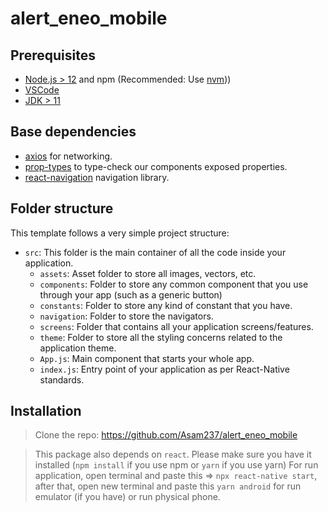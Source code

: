 # alert_eneo_mobile

## Prerequisites

- [Node.js > 12](https://nodejs.org) and npm (Recommended: Use [nvm](https://github.com/nvm-sh/nvm)))
- [VSCode](https://code.visualstudio.com/)
- [JDK > 11](https://www.oracle.com/java/technologies/javase-jdk11-downloads.html)

## Base dependencies

- [axios](https://github.com/axios/axios) for networking.
- [prop-types](https://github.com/facebook/prop-types) to type-check our components exposed properties.
- [react-navigation](https://reactnavigation.org/) navigation library.

## Folder structure

This template follows a very simple project structure:

- `src`: This folder is the main container of all the code inside your application.
  - `assets`: Asset folder to store all images, vectors, etc.
  - `components`: Folder to store any common component that you use through your app (such as a generic button)
  - `constants`: Folder to store any kind of constant that you have.
  - `navigation`: Folder to store the navigators.
  - `screens`: Folder that contains all your application screens/features.
  - `theme`: Folder to store all the styling concerns related to the application theme.
  - `App.js`: Main component that starts your whole app.
  - `index.js`: Entry point of your application as per React-Native standards.


## Installation

> Clone the repo:  https://github.com/Asam237/alert_eneo_mobile

> This package also depends on `react`. Please make sure you have it installed (`npm install` if you use npm or `yarn` if you use yarn)
> For run application, open terminal and paste this => `npx react-native start`, after that, open new terminal and paste this `yarn android` for run emulator (if you have) or run physical phone.

